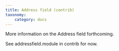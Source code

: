 ```yaml
---
title: Address field (contrib)
taxonomy:
    category: docs
---
```


More information on the Address field forthcoming.

See addressfield.module in contrib for now.
